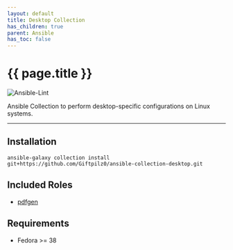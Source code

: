 ```yaml
---
layout: default
title: Desktop Collection
has_children: true
parent: Ansible
has_toc: false
---
```


# {{ page.title }}

![Ansible-Lint](https://github.com/giftpilz0/ansible-collection-desktop/actions/workflows/ci.yml/badge.svg)

Ansible Collection to perform desktop-specific configurations on Linux systems.

______________________________________________________________________

## Installation

`ansible-galaxy collection install git+https://github.com/Giftpilz0/ansible-collection-desktop.git`

## Included Roles

- [pdfgen](pdfgen/)

## Requirements

- Fedora >= 38
